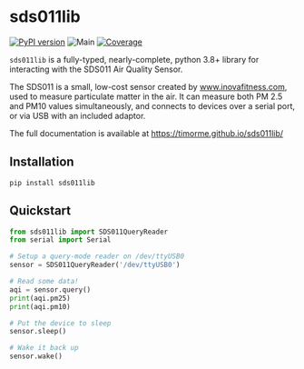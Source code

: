 # sds011lib

[![PyPI version](https://badge.fury.io/py/sds011.svg)](https://badge.fury.io/py/sds011)
![Main](https://github.com/TimOrme/sds011lib/actions/workflows/main.yml/badge.svg)
[![Coverage](https://codecov.io/gh/TimOrme/sds011lib/branch/main/graph/badge.svg)](https://codecov.io/gh/TimOrme/sds011lib)

`sds011lib` is a fully-typed, nearly-complete, python 3.8+ library for interacting with the SDS011 Air Quality Sensor.

The SDS011 is a small, low-cost sensor created by www.inovafitness.com, used to measure particulate matter in the air.  It 
can measure both PM 2.5 and PM10 values simultaneously, and connects to devices over a serial port, or via USB with an
included adaptor.

The full documentation is available at https://timorme.github.io/sds011lib/

## Installation

```commandline
pip install sds011lib
```

## Quickstart

```python
from sds011lib import SDS011QueryReader
from serial import Serial

# Setup a query-mode reader on /dev/ttyUSB0 
sensor = SDS011QueryReader('/dev/ttyUSB0')

# Read some data!
aqi = sensor.query()
print(aqi.pm25)
print(aqi.pm10)

# Put the device to sleep
sensor.sleep()

# Wake it back up
sensor.wake()
```